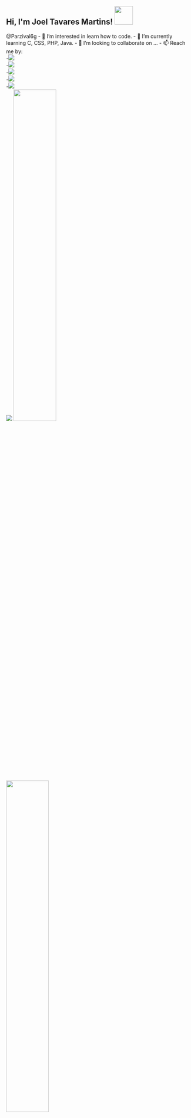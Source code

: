 <h2> Hi, I'm Joel Tavares Martins! <img src="https://media1.giphy.com/media/fXnKP8CfISrfaILSBJ/giphy.gif" width="50"></h2>
@Parzival6g
- 👀 I’m interested in learn how to code.
- 🌱 I’m currently learning C, CSS, PHP, Java.
- 💞️ I’m looking to collaborate on ...
- 📫 Reach me by:<br>
	      -<a href="https://www.instagram.com/joeltm05/"><img src="https://cdn4.iconfinder.com/data/icons/picons-social/57/38-instagram-2-256.png"></a><br>
	      -<a href="https://www.facebook.com/joel.martins.948011"><img src="https://cdn3.iconfinder.com/data/icons/social-media-black-white-2/512/BW_Facebook_glyph_svg-256.png"></a><br>
	      -<a href="https://twitter.com/JoelTM11"><img src="https://cdn4.iconfinder.com/data/icons/miu-black-social-2/60/twitter-256.png"></a><br>
	      -<a href="https://www.linkedin.com/in/joel-martins-843bbb14a/"><img src="https://cdn2.iconfinder.com/data/icons/social-media-solid-2/32/Linkedln-256.png"></a><br>
	      -<a href="mailto:joeltavaresmartins10@gmail.com"><img src="https://cdn0.iconfinder.com/data/icons/picons-social/57/67-gmail-256.png"></a><br>
	 <img src="https://img.shields.io/twitter/follow/JoelTM11?label=Twitter&logo=twitter&style=for-the-badge&color=blue" href="https://twitter.com/JoelTM11" />
	 <img width="48%" src="https://github-readme-stats.vercel.app/api?username=Parzival6g&show_icons=true&theme=tokyonight" />
  	<img width="48%" src="https://github-readme-streak-stats.herokuapp.com/?user=Parzival6g&theme=tokyonight" />  
<center>💪One day or Day 1. U decide💪</center>

<!---
Parzival6g/Parzival6g is a ✨ special ✨ repository because its `README.md` (this file) appears on your GitHub profile.
You can click the Preview link to take a look at your changes.
--->
